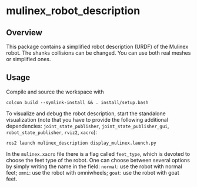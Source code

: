 # mulinex_robot_description

## Overview
This package contains a simplified robot description (URDF) of the Mulinex robot.
The shanks collisions can be changed. You can use both real meshes or simplified ones.

## Usage
Compile and source the workspace with
```shell
colcon build --symlink-install && . install/setup.bash
```

To visualize and debug the robot description, start the standalone visualization (note that you have to provide the following additional dependencies: `joint_state_publisher`, `joint_state_publisher_gui`, `robot_state_publisher`, `rviz2`, `xacro`):
```shell
ros2 launch mulinex_description display_mulinex.launch.py
```
In the `mulinex.xacro` file there is a flag called `feet_type`, which is devoted to choose the feet type of the robot. One can choose between several options by simply writing the name in the field: 
`normal`: use the robot with normal feet; 
`omni`: use the robot with omniwheels;
`goat`: use the robot with goat feet. 